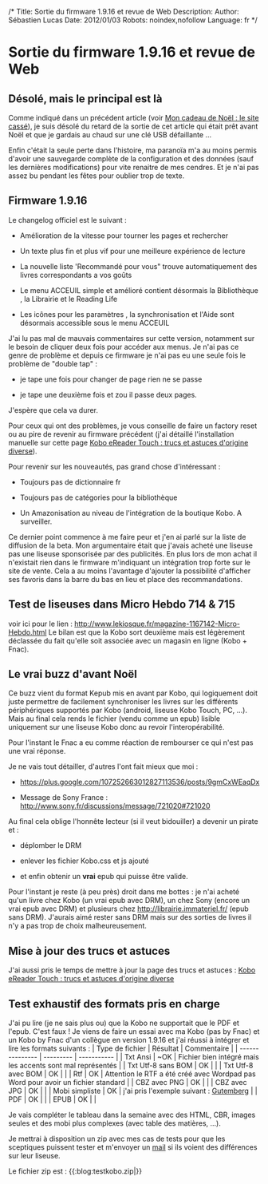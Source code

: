 /*
Title: Sortie du firmware 1.9.16 et revue de Web
Description: 
Author: Sébastien Lucas
Date: 2012/01/03
Robots: noindex,nofollow
Language: fr
*/
# Sortie du firmware 1.9.16 et revue de Web

## Désolé, mais le principal est là
Comme indiqué dans un précédent article (voir [Mon cadeau de Noël : le site cassé](/blog/cadeau-noel-site-out)), je suis désolé du retard de la sortie de cet article qui était prêt avant Noël et que je gardais au chaud sur une clé USB défaillante ...

Enfin c'était la seule perte dans l'histoire, ma paranoïa m'a au moins permis d'avoir une sauvegarde complète de la configuration et des données (sauf les dernières modifications) pour vite renaitre de mes cendres. Et je n'ai pas assez bu pendant les fêtes pour oublier trop de texte.

## Firmware 1.9.16

Le changelog officiel est le suivant :

*	Amélioration de la vitesse pour tourner les pages et rechercher

*	Un texte plus fin et plus vif pour une meilleure expérience de lecture

*	La nouvelle liste 'Recommandé pour vous" trouve automatiquement des livres correspondants a vos goûts

*	Le menu ACCEUIL simple et amélioré contient désormais la Bibliothèque , la Librairie et le Reading Life

*	Les icônes pour les paramètres , la synchronisation et l'Aide sont désormais accessible sous le menu ACCEUIL
  
J'ai lu pas mal de mauvais commentaires sur cette version, notamment sur le besoin de cliquer deux fois pour accéder aux menus. Je n'ai pas ce genre de problème et depuis ce firmware je n'ai pas eu une seule fois le problème de "double tap" : 

*	je tape une fois pour changer de page rien ne se passe

*	je tape une deuxième fois et zou il passe deux pages.

J'espère que cela va durer.

Pour ceux qui ont des problèmes, je vous conseille de faire un factory reset ou au pire de revenir au firmware précédent (j'ai détaillé l'installation manuelle sur cette page [Kobo eReader Touch : trucs et astuces d'origine diverse](/blog/kobo-ereader-touch-5)).
  
Pour revenir sur les nouveautés, pas grand chose d'intéressant :

*	Toujours pas de dictionnaire fr

*	Toujours pas de catégories pour la bibliothèque

*	Un Amazonisation au niveau de l'intégration de la boutique Kobo. A surveiller.

Ce dernier point commence à me faire peur et j'en ai parlé sur la liste de diffusion de la beta. Mon argumentaire était que j'avais acheté une liseuse pas une liseuse sponsorisée par des publicités. En plus lors de mon achat il n'existait rien dans le firmware m'indiquant un intégration trop forte sur le site de vente. Cela a au moins l'avantage d'ajouter la possibilité d'afficher ses favoris dans la barre du bas en lieu et place des recommandations.
## Test de liseuses dans Micro Hebdo 714 & 715

voir ici pour le lien : http://www.lekiosque.fr/magazine-1167142-Micro-Hebdo.html
Le bilan est que la Kobo sort deuxième mais est légèrement déclassée du fait qu'elle soit associée avec un magasin en ligne (Kobo + Fnac).
## Le vrai buzz d'avant Noël

Ce buzz vient du format Kepub mis en avant par Kobo, qui logiquement doit juste permettre de facilement synchroniser les livres sur les différents périphériques supportés par Kobo (android, liseuse Kobo Touch, PC, ...). Mais au final cela rends le fichier (vendu comme un epub) lisible uniquement sur une liseuse Kobo donc au revoir l'interopérabilité.

Pour l'instant le Fnac a eu comme réaction de rembourser ce qui n'est pas une vrai réponse.

Je ne vais tout détailler, d'autres l'ont fait mieux que moi : 

*	https://plus.google.com/107252663012827113536/posts/9gmCxWEaqDx

*	Message de Sony France : http://www.sony.fr/discussions/message/721020#721020
  
Au final cela oblige l'honnête lecteur (si il veut bidouiller) a devenir un pirate et : 

*	déplomber le DRM 

*	enlever les fichier Kobo.css et js ajouté

*	et enfin obtenir un **vrai** epub qui puisse être valide.

Pour l'instant je reste (à peu près) droit dans me bottes : je n'ai acheté qu'un livre chez Kobo (un vrai epub avec DRM), un chez Sony (encore un vrai epub avec DRM) et plusieurs chez http://librairie.immateriel.fr/ (epub sans DRM). J'aurais aimé rester sans DRM mais sur des sorties de livres il n'y a pas trop de choix malheureusement.
## Mise à jour des trucs et astuces

J'ai aussi pris le temps de mettre à jour la page des trucs et astuces : [Kobo eReader Touch : trucs et astuces d'origine diverse](/blog/kobo-ereader-touch-5)
## Test exhaustif des formats pris en charge

J'ai pu lire (je ne sais plus ou) que la Kobo ne supportait que le PDF et l'epub. C'est faux !
Je viens de faire un essai avec ma Kobo (pas by Fnac) et un Kobo by Fnac d'un collègue en version 1.9.16 et j'ai réussi à intégrer et lire les formats suivants :
 | Type de fichier    | Résultat | Commentaire                                                                          | 
 | ---------------    | --------- | -----------                                                                          | 
 | Txt Ansi           | ~OK       | Fichier bien intégré mais les accents sont mal représentés                       | 
 | Txt Utf-8 sans BOM | OK        |                                                                                      | 
 | Txt Utf-8 avec BOM | OK        |                                                                                      | 
 | Rtf                | OK        | Attention le RTF a été créé avec Wordpad pas Word pour avoir un fichier standard | 
 | CBZ avec PNG       | OK        |                                                                                      | 
 | CBZ avec JPG       | OK        |                                                                                      | 
 | Mobi simpliste     | OK        | j'ai pris l'exemple suivant : [Gutemberg](http://www.gutenberg.org/ebooks/18262)     | 
 | PDF                | OK        |                                                                                      | 
 | EPUB               | OK        |                                                                                      | 

Je vais compléter le tableau dans la semaine avec des HTML, CBR, images seules et des mobi plus complexes (avec table des matières, ...).

Je mettrai à disposition un zip avec mes cas de tests pour que les sceptiques puissent tester et m'envoyer un [mail](/user/sebastien_lucas) si ils voient des différences sur leur liseuse.

Le fichier zip est : {{:blog:testkobo.zip|}}

